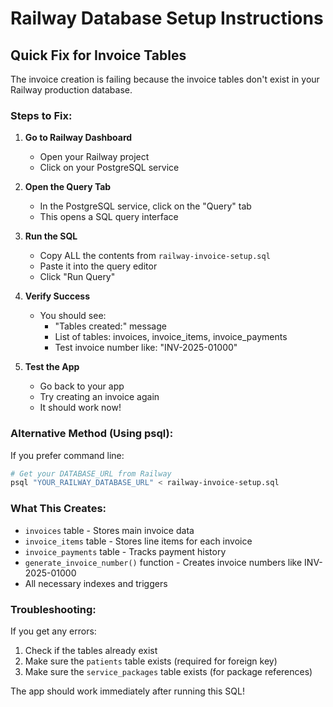 # Railway Database Setup Instructions

## Quick Fix for Invoice Tables

The invoice creation is failing because the invoice tables don't exist in your Railway production database.

### Steps to Fix:

1. **Go to Railway Dashboard**
   - Open your Railway project
   - Click on your PostgreSQL service

2. **Open the Query Tab**
   - In the PostgreSQL service, click on the "Query" tab
   - This opens a SQL query interface

3. **Run the SQL**
   - Copy ALL the contents from `railway-invoice-setup.sql`
   - Paste it into the query editor
   - Click "Run Query"

4. **Verify Success**
   - You should see:
     - "Tables created:" message
     - List of tables: invoices, invoice_items, invoice_payments
     - Test invoice number like: "INV-2025-01000"

5. **Test the App**
   - Go back to your app
   - Try creating an invoice again
   - It should work now!

### Alternative Method (Using psql):

If you prefer command line:

```bash
# Get your DATABASE_URL from Railway
psql "YOUR_RAILWAY_DATABASE_URL" < railway-invoice-setup.sql
```

### What This Creates:

- `invoices` table - Stores main invoice data
- `invoice_items` table - Stores line items for each invoice
- `invoice_payments` table - Tracks payment history
- `generate_invoice_number()` function - Creates invoice numbers like INV-2025-01000
- All necessary indexes and triggers

### Troubleshooting:

If you get any errors:
1. Check if the tables already exist
2. Make sure the `patients` table exists (required for foreign key)
3. Make sure the `service_packages` table exists (for package references)

The app should work immediately after running this SQL! 